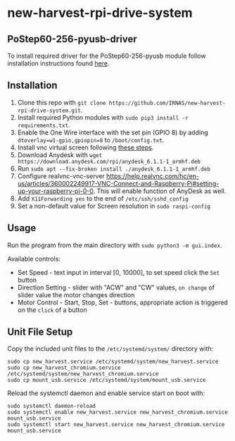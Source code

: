 # new-harvest-rpi-drive-system

## PoStep60-256-pyusb-driver
To install required driver for the PoStep60-256-pyusb module follow installation instructions found [here](https://github.com/IRNAS/postep256-pyusb-driver).

## Installation
1. Clone this repo with `git clone https://github.com/IRNAS/new-harvest-rpi-drive-system.git`.
2. Install required Python modules with `sudo pip3 install -r requirements.txt`.
3. Enable the One Wire interface with the set pin (GPIO 8) by adding `dtoverlay=w1-gpio,gpiopin=8` to `/boot/config.txt`.
4. Install vnc virtual screen following [these steps](https://medium.com/coinmonks/run-raspberry-pi-in-a-true-headless-state-cfb3431667de).
5. Download Anydesk with `wget https://download.anydesk.com/rpi/anydesk_6.1.1-1_armhf.deb`
6. Run `sudo apt --fix-broken install ./anydesk_6.1.1-1_armhf.deb`
7. Configure realvnc-vnc-server https://help.realvnc.com/hc/en-us/articles/360002249917-VNC-Connect-and-Raspberry-Pi#setting-up-your-raspberry-pi-0-0. This will enable function of AnyDesk as well.
8. Add `X11Forwarding yes` to the end of `/etc/ssh/sshd_config`
9. Set a non-default value for Screen resolution in `sudo raspi-config`

## Usage
Run the program from the main directory with `sudo python3 -m gui.index`.

Available controls:
* Set Speed - text input in interval [0, 10000], to set speed click the `Set` button
* Direction Setting - slider with "ACW" and "CW" values, `on change` of slider value the motor changes direction
* Motor Control - Start, Stop, Set - buttons, appropriate action is triggered on the `click` of a button

## Unit File Setup
Copy the included unit files to the `/etc/systemd/system/` directory with:
```
sudo cp new_harvest.service /etc/systemd/system/new_harvest.service
sudo cp new_harvest_chromium.service /etc/systemd/system/new_harvest_chromium.service
sudo cp mount_usb.service /etc/systemd/system/mount_usb.service
```
Reload the systemctl daemon and enable service start on boot with:
```
sudo systemctl daemon-reload
sudo systemctl enable new_harvest.service new_harvest_chromium.service mount_usb.service
sudo systemctl start new_harvest.service new_harvest_chromium.service mount_usb.service
```
